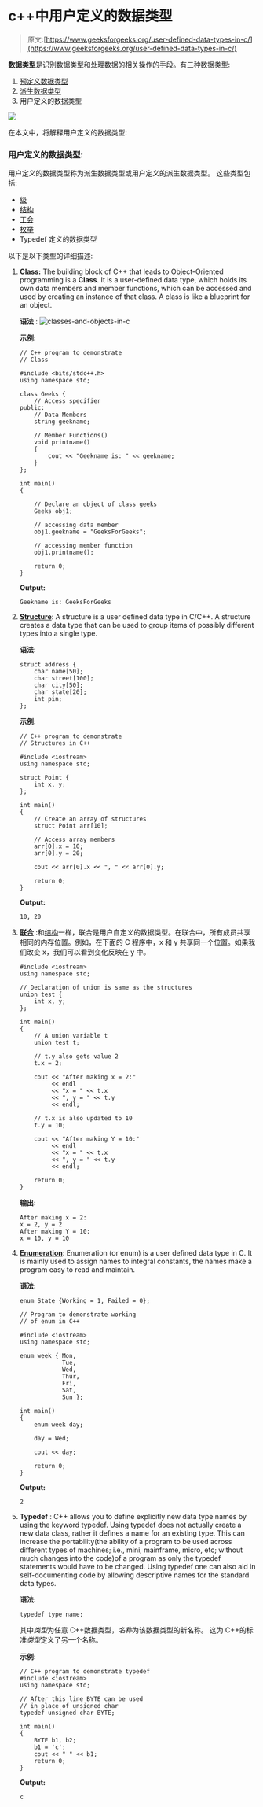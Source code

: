 # c++中用户定义的数据类型

> 原文:[https://www.geeksforgeeks.org/user-defined-data-types-in-c/](https://www.geeksforgeeks.org/user-defined-data-types-in-c/)

**数据类型**是识别数据类型和处理数据的相关操作的手段。有三种数据类型:

1.  [预定义数据类型](https://www.geeksforgeeks.org/c-data-types/)
2.  [派生数据类型](https://www.geeksforgeeks.org/derived-data-types-in-c/)
3.  用户定义的数据类型

[![](img/e34f4bbc81e4786f2a7e8a88974702de.png)](https://media.geeksforgeeks.org/wp-content/cdn-uploads/20191113115600/DatatypesInC.png)

在本文中，将解释用户定义的数据类型:

### 用户定义的数据类型:

用户定义的数据类型称为派生数据类型或用户定义的派生数据类型。
这些类型包括:

*   [级](https://www.geeksforgeeks.org/c-classes-and-objects/)
*   [结构](https://www.geeksforgeeks.org/structures-c/)
*   [工会](https://www.geeksforgeeks.org/union-c/)
*   [枚举](https://www.geeksforgeeks.org/enumeration-enum-c/)
*   Typedef 定义的数据类型

以下是以下类型的详细描述:

1.  **[Class](https://www.geeksforgeeks.org/c-classes-and-objects/):** The building block of C++ that leads to Object-Oriented programming is a **Class**. It is a user-defined data type, which holds its own data members and member functions, which can be accessed and used by creating an instance of that class. A class is like a blueprint for an object.

    **语法** :
    ![classes-and-objects-in-c](img/f21aadcadb8192f44d1badfacf248f3b.png)

    **示例:**

    ```
    // C++ program to demonstrate
    // Class

    #include <bits/stdc++.h>
    using namespace std;

    class Geeks {
        // Access specifier
    public:
        // Data Members
        string geekname;

        // Member Functions()
        void printname()
        {
            cout << "Geekname is: " << geekname;
        }
    };

    int main()
    {

        // Declare an object of class geeks
        Geeks obj1;

        // accessing data member
        obj1.geekname = "GeeksForGeeks";

        // accessing member function
        obj1.printname();

        return 0;
    }
    ```

    **Output:**

    ```
    Geekname is: GeeksForGeeks

    ```

2.  **[Structure](https://www.geeksforgeeks.org/structures-c/)**: A structure is a user defined data type in C/C++. A structure creates a data type that can be used to group items of possibly different types into a single type.

    **语法:**

    ```
    struct address {
        char name[50];
        char street[100];
        char city[50];
        char state[20];
        int pin;
    };
    ```

    **示例:**

    ```
    // C++ program to demonstrate
    // Structures in C++

    #include <iostream>
    using namespace std;

    struct Point {
        int x, y;
    };

    int main()
    {
        // Create an array of structures
        struct Point arr[10];

        // Access array members
        arr[0].x = 10;
        arr[0].y = 20;

        cout << arr[0].x << ", " << arr[0].y;

        return 0;
    }
    ```

    **Output:**

    ```
    10, 20

    ```

3.  **[联合](https://www.geeksforgeeks.org/union-c/)** :和[结构](https://www.geeksforgeeks.org/structures-c/)一样，联合是用户自定义的数据类型。在联合中，所有成员共享相同的内存位置。例如，在下面的 C 程序中，x 和 y 共享同一个位置。如果我们改变 x，我们可以看到变化反映在 y 中。

    ```
    #include <iostream>
    using namespace std;

    // Declaration of union is same as the structures
    union test {
        int x, y;
    };

    int main()
    {
        // A union variable t
        union test t;

        // t.y also gets value 2
        t.x = 2;

        cout << "After making x = 2:"
             << endl
             << "x = " << t.x
             << ", y = " << t.y
             << endl;

        // t.x is also updated to 10
        t.y = 10;

        cout << "After making Y = 10:"
             << endl
             << "x = " << t.x
             << ", y = " << t.y
             << endl;

        return 0;
    }
    ```

    **输出:**

    ```
    After making x = 2:
    x = 2, y = 2
    After making Y = 10:
    x = 10, y = 10

    ```

4.  **[Enumeration](https://www.geeksforgeeks.org/enumeration-enum-c/)**: Enumeration (or enum) is a user defined data type in C. It is mainly used to assign names to integral constants, the names make a program easy to read and maintain.

    **语法:**

    ```
    enum State {Working = 1, Failed = 0}; 
    ```

    ```
    // Program to demonstrate working
    // of enum in C++

    #include <iostream>
    using namespace std;

    enum week { Mon,
                Tue,
                Wed,
                Thur,
                Fri,
                Sat,
                Sun };

    int main()
    {
        enum week day;

        day = Wed;

        cout << day;

        return 0;
    }
    ```

    **Output:**

    ```
    2

    ```

5.  **Typedef** : C++ allows you to define explicitly new data type names by using the keyword typedef. Using typedef does not actually create a new data class, rather it defines a name for an existing type. This can increase the portability(the ability of a program to be used across different types of machines; i.e., mini, mainframe, micro, etc; without much changes into the code)of a program as only the typedef statements would have to be changed. Using typedef one can also aid in self-documenting code by allowing descriptive names for the standard data types.

    **语法:**

    ```
    typedef type name;
    ```

    其中*类型*为任意 C++数据类型，*名称*为该数据类型的新名称。
    这为 C++的标准*类型*定义了另一个名称。

    **示例:**

    ```
    // C++ program to demonstrate typedef
    #include <iostream>
    using namespace std;

    // After this line BYTE can be used
    // in place of unsigned char
    typedef unsigned char BYTE;

    int main()
    {
        BYTE b1, b2;
        b1 = 'c';
        cout << " " << b1;
        return 0;
    }
    ```

    **Output:**

    ```
    c

    ```